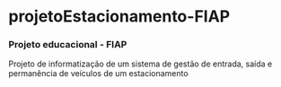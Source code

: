 # projetoEstacionamento-FIAP

### Projeto educacional - FIAP

<p> Projeto de informatização de um sistema de gestão de entrada, saída e permanência de veículos de um estacionamento </p>


